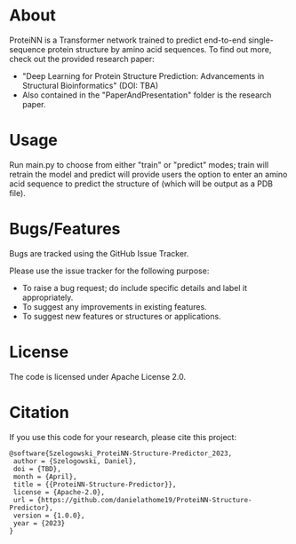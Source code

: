 # About
ProteiNN is a Transformer network trained to predict end-to-end single-sequence protein structure by amino acid sequences. To find out more, check out the provided research paper:

* "Deep Learning for Protein Structure Prediction: Advancements in Structural Bioinformatics" (DOI: TBA)
* Also contained in the "PaperAndPresentation" folder is the research paper.

# Usage
Run main.py to choose from either "train" or "predict" modes; train will retrain the model and predict will provide users the option to enter an amino acid sequence to predict the structure of (which will be output as a PDB file).

# Bugs/Features
Bugs are tracked using the GitHub Issue Tracker.

Please use the issue tracker for the following purpose:
  * To raise a bug request; do include specific details and label it appropriately.
  * To suggest any improvements in existing features.
  * To suggest new features or structures or applications.

# License
The code is licensed under Apache License 2.0.

# Citation
If you use this code for your research, please cite this project:
```
@software{Szelogowski_ProteiNN-Structure-Predictor_2023,
 author = {Szelogowski, Daniel},
 doi = {TBD},
 month = {April},
 title = {{ProteiNN-Structure-Predictor}},
 license = {Apache-2.0},
 url = {https://github.com/danielathome19/ProteiNN-Structure-Predictor},
 version = {1.0.0},
 year = {2023}
}
```

